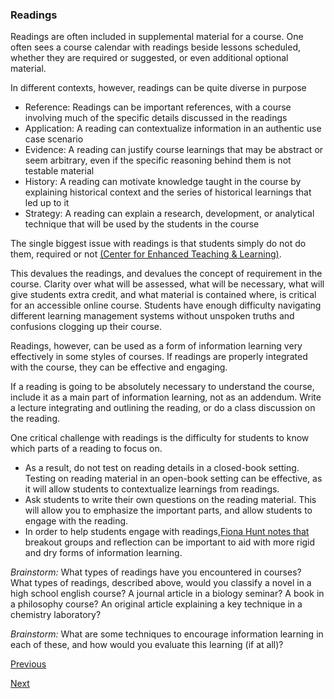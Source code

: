 ### Readings

Readings are often included in supplemental material for a course. One often sees a course calendar with readings beside lessons scheduled, whether they are required or suggested, or even additional optional material.

In different contexts, however, readings can be quite diverse in purpose
* Reference: Readings can be important references, with a course involving much of the specific details discussed in the readings
* Application: A reading can contextualize information in an authentic use case scenario
* Evidence: A reading can justify course learnings that may be abstract or seem arbitrary, even if the specific reasoning behind them is not testable material
* History: A reading can motivate knowledge taught in the course by explaining historical context and the series of historical learnings that led up to it
* Strategy: A reading can explain a research, development, or analytical technique that will be used by the students in the course

The single biggest issue with readings is that students simply do not do them, required or not [(Center for Enhanced Teaching & Learning)](https://unbtls.ca/teachingtips/requiredreadings.html). 

This devalues the readings, and devalues the concept of requirement in the course. Clarity over what will be assessed, what will be necessary, what will give students extra credit, and what material is contained where, is critical for an accessible online course. Students have enough difficulty navigating different learning management systems without unspoken truths and confusions clogging up their course.

Readings, however, can be used as a form of information learning very effectively in some styles of courses. If readings are properly integrated with the course, they can be effective and engaging. 

If a reading is going to be absolutely necessary to understand the course, include it as a main part of information learning, not as an addendum. Write a lecture integrating and outlining the reading, or do a class discussion on the reading.

One critical challenge with readings is the difficulty for students to know which parts of a reading to focus on. 
* As a result, do not test on reading details in a closed-book setting. Testing on reading material in an open-book setting can be effective, as it will allow students to contextualize learnings from readings.
* Ask students to write their own questions on the reading material. This will allow you to emphasize the important parts, and allow students to engage with the reading.
* In order to help students engage with readings,[Fiona Hunt notes that](https://www.facultyfocus.com/articles/course-design-ideas/getting-your-students-to-engage-with-course-readings/) breakout groups and reflection can be important to aid with more rigid and dry forms of information learning.

*Brainstorm:* What types of readings have you encountered in courses? What types of readings, described above, would you classify a novel in a high school english course? A journal article in a biology seminar? A book in a philosophy course? An original article explaining a key technique in a chemistry laboratory?

*Brainstorm:* What are some techniques to encourage information learning in each of these, and how would you evaluate this learning (if at all)?

[Previous](flipped_classroom.md)

[Next](seminars.md)
